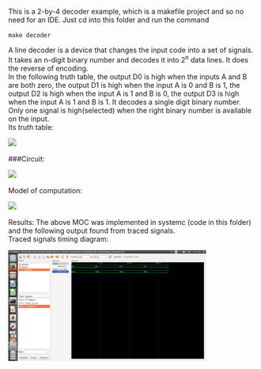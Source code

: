 This is a 2-by-4 decoder example, which is a makefile project and so no need for an IDE. 
Just cd into this folder and run the command 

    make decoder


A line decoder is a device that changes the input code into a set of signals.<br>
It takes an n-digit binary number and decodes it into 2<sup>n</sup> data lines.
It does the reverse of encoding. <br>
In the following truth table, the output D0 is high when the inputs A and B are both zero, the output D1 is high when the input A is 0 and B is 1, the output D2 is high when the input A is 1 and B is 0, the output D3 is high when the input A is 1 and B is 1. It decodes a single digit binary number.
Only one signal is high(selected) when the right binary number is available on the input. <br>
Its truth table: 
<p align="left">
  <img src="2by4 decoder_truth_table.png" width="250"/>
</p>

###Circuit:
<p align="left">
  <img src="2by4_decoder_circuit.png" width="200"/>
</p>

Model of computation:
<p align="left">
  <img src="MoC.png" width="400"/>
</p>
Results:
The above MOC was implemented in systemc (code in this folder) and the following output found from traced signals.<br>
Traced signals timing diagram:
<p align="left">
  <img src="timing_diagram.png" width="400"/>
<p>


